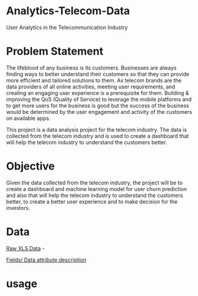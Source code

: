 # Analytics-Telecom-Data
User Analytics in the Telecommunication Industry

# Problem Statement 

The lifeblood of any business is its customers. Businesses are always finding ways to better understand their customers so that they can provide more efficient and tailored solutions to them. As telecom brands are the data providers of all online activities, meeting user requirements, and creating an engaging user experience is a prerequisite for them. Building & improving the QoS (Quality of Service) to leverage the mobile platforms and to get more users for the business is good but the success of the business would be determined by the user engagement and activity of the customers on available apps.

This project is a data analysis project for the telecom industry. The data is collected from the telecom industry and is used to create a dashboard that will help the telecom industry to understand the customers better.

# Objective 

Given the data collected from the telecom industry, the project will be to create a dashboard and machine learning model for user churn prediction and also that will help the telecom industry to understand the customers better, to create a better user experience and to make decision for the investors.

# Data 

[Raw XLS Data](https://docs.google.com/spreadsheets/d/1e1lgy4vHLlJ4zcful66AiORSLWlqMeSe/edit?usp=sharing&ouid=102748839137430887077&rtpof=true&sd=true) - 

[Fields/ Data attribute description](https://docs.google.com/spreadsheets/d/1wY7YZwyZ_r_8xMUe_N2ZQled4RjP0_T6/edit?usp=sharing&ouid=102748839137430887077&rtpof=true&sd=true)

# usage